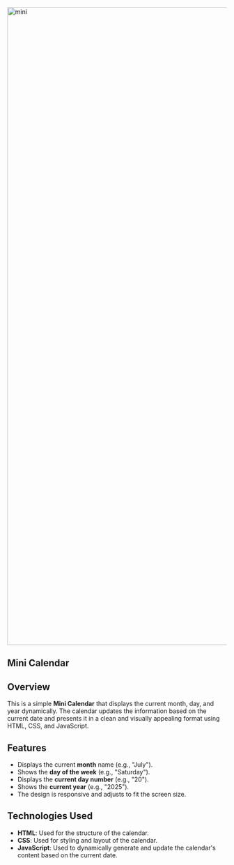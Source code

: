 <img width="1464" alt="mini" src="https://github.com/user-attachments/assets/81b9b185-31a4-4a64-83da-086a8112cb54" />



## Mini Calendar

## Overview

This is a simple **Mini Calendar** that displays the current month, day, and year dynamically. The calendar updates the information based on the current date and presents it in a clean and visually appealing format using HTML, CSS, and JavaScript.

## Features

- Displays the current **month** name (e.g., "July").
- Shows the **day of the week** (e.g., "Saturday").
- Displays the **current day number** (e.g., "20").
- Shows the **current year** (e.g., "2025").
- The design is responsive and adjusts to fit the screen size.

## Technologies Used

- **HTML**: Used for the structure of the calendar.
- **CSS**: Used for styling and layout of the calendar.
- **JavaScript**: Used to dynamically generate and update the calendar's content based on the current date.


